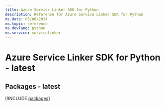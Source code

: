 ```yaml
---
title: Azure Service Linker SDK for Python
description: Reference for Azure Service Linker SDK for Python
ms.date: 03/06/2024
ms.topic: reference
ms.devlang: python
ms.service: servicelinker
---
```

# Azure Service Linker SDK for Python - latest
## Packages - latest
[!INCLUDE [packages](service-linker-index.md)]